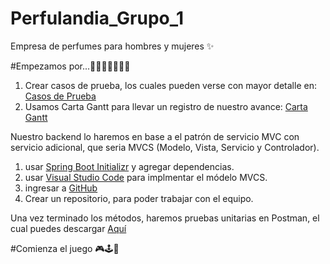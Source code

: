 # Perfulandia_Grupo_1
Empresa de perfumes para hombres y mujeres ✨

  #Empezamos por...👩🏻‍💻🥇👨🏻‍💻
1. Crear casos de prueba, los cuales pueden verse con mayor detalle en: [Casos de Prueba](https://docs.google.com/spreadsheets/d/14TDQm57UXrLNfO6yh2W4BZ1GGhcZ_xp6S-X-IP6Si2U/edit?gid=681915443#gid=681915443)
2. Usamos Carta Gantt para llevar un registro de nuestro avance:  [Carta Gantt](https://docs.google.com/spreadsheets/d/1T88xv_SvmG8MqBjmDm0QIB9hgcdLkPwPyVFqAx14S-c/edit?usp=sharing)

Nuestro backend lo haremos en base a el patrón de servicio MVC con servicio adicional, que seria MVCS (Modelo, Vista, Servicio y Controlador).
1. usar [Spring Boot Initializr](https://start.spring.io/) y agregar dependencias.
2. usar [Visual Studio Code](https://code.visualstudio.com/download) para implmentar el módelo MVCS.
3. ingresar a [GitHub](https://github.com/login)
4. Crear un repositorio, para poder trabajar con el equipo.

Una vez terminado los métodos, haremos pruebas unitarias en Postman, el cual puedes descargar [Aquí](https://www.postman.com/downloads/)

  #Comienza el juego 🎮🕹️🥇



